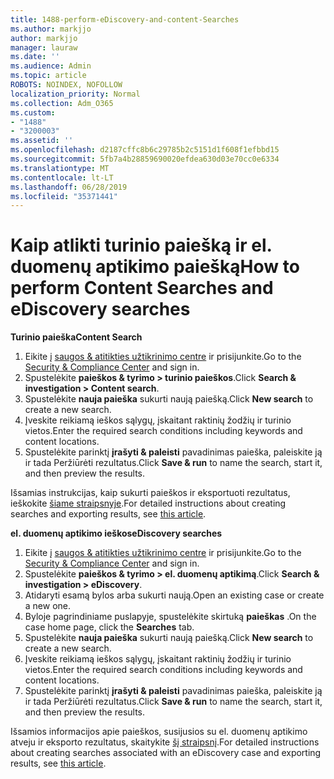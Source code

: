 ```yaml
---
title: 1488-perform-eDiscovery-and-content-Searches
ms.author: markjjo
author: markjjo
manager: lauraw
ms.date: ''
ms.audience: Admin
ms.topic: article
ROBOTS: NOINDEX, NOFOLLOW
localization_priority: Normal
ms.collection: Adm_O365
ms.custom:
- "1488"
- "3200003"
ms.assetid: ''
ms.openlocfilehash: d2187cffc8b6c29785b2c5151d1f608f1efbbd15
ms.sourcegitcommit: 5fb7a4b28859690020efdea630d03e70cc0e6334
ms.translationtype: MT
ms.contentlocale: lt-LT
ms.lasthandoff: 06/28/2019
ms.locfileid: "35371441"
---
```

# <a name="how-to-perform-content-searches-and-ediscovery-searches"></a><span data-ttu-id="f9a14-102">Kaip atlikti turinio paiešką ir el. duomenų aptikimo paiešką</span><span class="sxs-lookup"><span data-stu-id="f9a14-102">How to perform Content Searches and eDiscovery searches</span></span>

<span data-ttu-id="f9a14-103">**Turinio paieška**</span><span class="sxs-lookup"><span data-stu-id="f9a14-103">**Content Search**</span></span>

1. <span data-ttu-id="f9a14-104">Eikite į [saugos & atitikties užtikrinimo centre](https://protection.office.com) ir prisijunkite.</span><span class="sxs-lookup"><span data-stu-id="f9a14-104">Go to the [Security & Compliance Center](https://protection.office.com) and sign in.</span></span>
2. <span data-ttu-id="f9a14-105">Spustelėkite **paieškos & tyrimo > turinio paieškos**.</span><span class="sxs-lookup"><span data-stu-id="f9a14-105">Click **Search & investigation > Content search**.</span></span>
3. <span data-ttu-id="f9a14-106">Spustelėkite **nauja paieška** sukurti naują paiešką.</span><span class="sxs-lookup"><span data-stu-id="f9a14-106">Click **New search** to create a new search.</span></span>
4. <span data-ttu-id="f9a14-107">Įveskite reikiamą ieškos sąlygų, įskaitant raktinių žodžių ir turinio vietos.</span><span class="sxs-lookup"><span data-stu-id="f9a14-107">Enter the required search conditions including keywords and content locations.</span></span>  
5. <span data-ttu-id="f9a14-108">Spustelėkite parinktį **įrašyti & paleisti** pavadinimas paieška, paleiskite ją ir tada Peržiūrėti rezultatus.</span><span class="sxs-lookup"><span data-stu-id="f9a14-108">Click **Save & run** to name the search, start it, and then preview the results.</span></span>

<span data-ttu-id="f9a14-109">Išsamias instrukcijas, kaip sukurti paieškos ir eksportuoti rezultatus, ieškokite [šiame straipsnyje](https://docs.microsoft.com/office365/securitycompliance/content-search).</span><span class="sxs-lookup"><span data-stu-id="f9a14-109">For detailed instructions about creating searches and exporting results, see [this article](https://docs.microsoft.com/office365/securitycompliance/content-search).</span></span>

<span data-ttu-id="f9a14-110">**el. duomenų aptikimo ieškos**</span><span class="sxs-lookup"><span data-stu-id="f9a14-110">**eDiscovery searches**</span></span>

1. <span data-ttu-id="f9a14-111">Eikite į [saugos & atitikties užtikrinimo centre](https://protection.office.com) ir prisijunkite.</span><span class="sxs-lookup"><span data-stu-id="f9a14-111">Go to the [Security & Compliance Center](https://protection.office.com) and sign in.</span></span>
2. <span data-ttu-id="f9a14-112">Spustelėkite **paieškos & tyrimo > el. duomenų aptikimą**.</span><span class="sxs-lookup"><span data-stu-id="f9a14-112">Click **Search & investigation > eDiscovery**.</span></span>
3. <span data-ttu-id="f9a14-113">Atidaryti esamą bylos arba sukurti naują.</span><span class="sxs-lookup"><span data-stu-id="f9a14-113">Open an existing case or create a new one.</span></span>
4. <span data-ttu-id="f9a14-114">Byloje pagrindiniame puslapyje, spustelėkite skirtuką **paieškas** .</span><span class="sxs-lookup"><span data-stu-id="f9a14-114">On the case home page, click the **Searches** tab.</span></span>  
5. <span data-ttu-id="f9a14-115">Spustelėkite **nauja paieška** sukurti naują paiešką.</span><span class="sxs-lookup"><span data-stu-id="f9a14-115">Click **New search** to create a new search.</span></span>
6. <span data-ttu-id="f9a14-116">Įveskite reikiamą ieškos sąlygų, įskaitant raktinių žodžių ir turinio vietos.</span><span class="sxs-lookup"><span data-stu-id="f9a14-116">Enter the required search conditions including keywords and content locations.</span></span>  
7. <span data-ttu-id="f9a14-117">Spustelėkite parinktį **įrašyti & paleisti** pavadinimas paieška, paleiskite ją ir tada Peržiūrėti rezultatus.</span><span class="sxs-lookup"><span data-stu-id="f9a14-117">Click **Save & run** to name the search, start it, and then preview the results.</span></span>

<span data-ttu-id="f9a14-118">Išsamios informacijos apie paieškos, susijusios su el. duomenų aptikimo atveju ir eksporto rezultatus, skaitykite [šį straipsnį](https://docs.microsoft.com/office365/securitycompliance/ediscovery-cases).</span><span class="sxs-lookup"><span data-stu-id="f9a14-118">For detailed instructions about creating searches associated with an eDiscovery case and exporting results, see [this article](https://docs.microsoft.com/office365/securitycompliance/ediscovery-cases).</span></span>